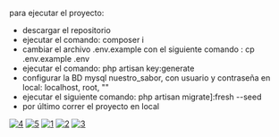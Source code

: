 para ejecutar el proyecto: 

- descargar el repositorio
- ejecutar el comando: composer i
- cambiar el archivo .env.example con el siguiente comando : cp .env.example .env
- ejecutar el comando: php artisan key:generate
- configurar la BD mysql nuestro_sabor, con usuario y contraseña en local: localhost, root, ""
- ejecutar el siguiente comando: php artisan migrate]:fresh --seed
- por último correr el proyecto en local



<a href="https://ibb.co/zsDVB0W"><img src="https://i.ibb.co/D4TfvSP/4.png" alt="4" border="0"></a>
<a href="https://ibb.co/8bxpbh1"><img src="https://i.ibb.co/sC1GCB8/5.png" alt="5" border="0"></a>
<a href="https://ibb.co/5vvDbS5"><img src="https://i.ibb.co/tccfVvb/1.png" alt="1" border="0"></a>
<a href="https://ibb.co/M90C43p"><img src="https://i.ibb.co/pnFL89Z/2.png" alt="2" border="0"></a>
<a href="https://ibb.co/tZZP7Dt"><img src="https://i.ibb.co/5YYxNLy/3.png" alt="3" border="0"></a>
